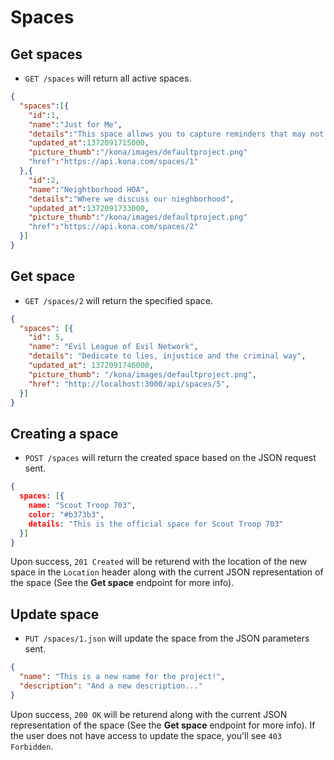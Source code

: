 Spaces
========

Get spaces
------------

* `GET /spaces` will return all active spaces.

```json
{
  "spaces":[{
    "id":1,
    "name":"Just for Me",
    "details":"This space allows you to capture reminders that may not fit neatly into a space of their own. For example: 'Remember the dry cleaning', 'Schedule my dentist appointment', or 'Need to buy a gift for the birthday party Brian is attending'.",
    "updated_at":1372091715000,
    "picture_thumb":"/kona/images/defaultproject.png"
    "href":"https://api.kona.com/spaces/1"
  },{
    "id":2,
    "name":"Neightborhood HOA",
    "details":"Where we discuss our nieghborhood",
    "updated_at":1372091733000,
    "picture_thumb":"/kona/images/defaultproject.png"
    "href":"https://api.kona.com/spaces/2"
  }]
}
```

Get space
-----------

* `GET /spaces/2` will return the specified space.

```json
{
  "spaces": [{
    "id": 5,
    "name": "Evil League of Evil Network",
    "details": "Dedicate to lies, injustice and the criminal way",
    "updated_at": 1372091746000,
    "picture_thumb": "/kona/images/defaultproject.png",
    "href": "http://localhost:3000/api/spaces/5",
  }]
}
```

Creating a space
-----------

* `POST /spaces` will return the created space based on the JSON request sent.

```json
{
  spaces: [{
    name: "Scout Troop 703",
    color: "#b373b3",
    details: "This is the official space for Scout Troop 703"
  }]
}
```

Upon success, `201 Created` will be returend with the location of the new space in the `Location` header along with the current JSON representation of the space (See the **Get space** endpoint for more info).


Update space
---------------

* `PUT /spaces/1.json` will update the space from the JSON parameters sent.

```json
{
  "name": "This is a new name for the project!",
  "description": "And a new description..."
}
```

Upon success, `200 OK` will be returend along with the current JSON representation of the space (See the **Get space** endpoint for more info). If the user does not have access to update the space, you'll see `403 Forbidden`.
